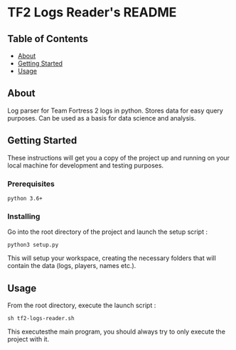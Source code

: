 # TF2 Logs Reader's README

## Table of Contents

- [About](#about)
- [Getting Started](#getting-started)
- [Usage](#usage)


## About

Log parser for Team Fortress 2 logs in python. Stores data for easy query purposes. Can be used as a basis for data science and analysis.

## Getting Started

These instructions will get you a copy of the project up and running on your local machine for development and testing purposes.

### Prerequisites

```
python 3.6+
```


### Installing

Go into the root directory of the project and launch the setup script :
```
python3 setup.py
```
This will setup your workspace, creating the necessary folders that will contain the data (logs, players, names etc.).


## Usage

From the root directory, execute the launch script :
```
sh tf2-logs-reader.sh
```
This executesthe main program, you should always try to only execute the project with it.



